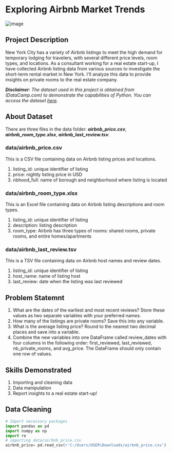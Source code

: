 # Exploring Airbnb Market Trends
![]()![image](https://github.com/LeoDSaint/Exploring-Airbnb-Market-Trends/assets/134188212/1045a992-06e2-4d0c-a3a8-1b2a18a575ec)

## Project Description

New York City has a variety of Airbnb listings to meet the high demand for temporary lodging for travelers, with several different price levels, room types, and locations. As a consultant working for a real estate start-up, I have collected Airbnb listing data from various sources to investigate the short-term rental market in New York. I'll analyze this data to provide insights on private rooms to the real estate company.

**_Disclaimer_**: _The dataset used in this project is obtained from (DataCamp.com) to demonstrate the capabilities of Python. You can access the dataset [here](https://app.datacamp.com/learn/projects/exploring-airbnb-market-trends/guided/Python)._

## About Dataset
There are three files in the data folder: **_airbnb_price.csv_**, **_airbnb_room_type.xlsx_**, **_airbnb_last_review.tsv_**.

### data/airbnb_price.csv 
This is a CSV file containing data on Airbnb listing prices and locations.

1. listing_id: unique identifier of listing
2. price: nightly listing price in USD
3. nbhood_full: name of borough and neighborhood where listing is located

### data/airbnb_room_type.xlsx 

This is an Excel file containing data on Airbnb listing descriptions and room types.

1. listing_id: unique identifier of listing
2. description: listing description
3. room_type: Airbnb has three types of rooms: shared rooms, private rooms, and entire homes/apartments

### data/airbnb_last_review.tsv 

This is a TSV file containing data on Airbnb host names and review dates.

1. listing_id: unique identifier of listing
2. host_name: name of listing host
3. last_review: date when the listing was last reviewed

## Problem Statemnt
1. What are the dates of the earliest and most recent reviews? Store these values as two separate variables with your preferred names.
2. How many of the listings are private rooms? Save this into any variable.
3. What is the average listing price? Round to the nearest two decimal places and save into a variable.
4. Combine the new variables into one DataFrame called review_dates with four columns in the following order: first_reviewed, last_reviewed, nb_private_rooms, and avg_price. The DataFrame should only contain one row of values.

## Skills Demonstrated
1. Importing and cleaning data
2. Data manipulation
3. Report insights to a real estate start-up!

## Data Cleaning

```python
# Import necessary packages
import pandas as pd
import numpy as np
import re
# importing data/airbnb_price.csv
airbnb_price= pd.read_csv(r'C:/Users/USER\Downloads/airbnb_price.csv')

